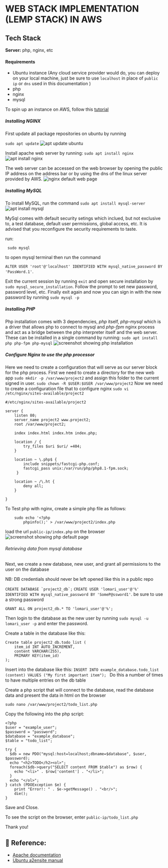 # WEB STACK IMPLEMENTATION (LEMP STACK) IN AWS

## Tech Stack

**Server:** php, nginx, etc

#### Requirements

* Ubuntu instance (Any cloud service provider would do, you can deploy on your local machine, just be sure to use `localhost` in place of `public ip` or `dns` used in this documentation )
* php
* nginx
* mysql

To spin up an instance on AWS, follow this [tutorial](https://medium.com/nerd-for-tech/how-to-create-a-ubuntu-20-04-server-on-aws-ec2-elastic-cloud-computing-5b423b5bf635 "ubuntu on aws")

##### Installing NGINX

First update all package repositories on ubuntu by running

`sudo apt update` 
![apt update ubuntu](./images/apt-update.png)

Install apache web server by running:
`sudo apt install nginx`
![apt install nginx](./images/install-nginx.png)

The web server can be accessed on the web browser by opening the public IP address on the address bar or by using the dns of the linux server provided by AWS. ![nginx default web page](./images/nginx-public.png)

##### Installing MySQL

To install MySQL, run the command `sudo apt install mysql-server`
![apt install mysql](./images/install-mysql.png)

MySql comes with default security setings which inclued, but not exclusive to, a test database, default user permissions, global access, etc. It is advised that you reconfigure the security requirements to taste.

run:

` sudo mysql`

 to open mysql terminal then run the command

`ALTER USER 'root'@'localhost' IDENTIFIED WITH mysql_native_password BY 'PassWord.1'`.

Exit the current session by running `exit` and open secure installation by `sudo mysql_secure_installation`. Follow the prompt to set new password, password level, etc. Finally exit again and now you can sign in with the new password by running `sudo mysql -p`


##### Installing PHP

Php installation comes with 3 dependencies, *php* itself, *php-mysql* which is a driver that allows php to connect to mysql and *php-fpm* nginx process and act as a bridge between the php interpreter itself and the web server. These can be installed in a single command by running:
`sudo apt install php php-fpm php-mysql`
![screenshot showing php installation](./images/install-php.png)

##### Configure Nginx to use the php processor
Here we need to create a configuration that will serve as our server block for the php process. First we need to create a directory for the new web app
`sudo mkdir -p /var/www/project2` and assign this folder to the current signed in user.
`sudo chown -R $USER:$USER /var/www/project2`
Now we need to create a configuration file that to configure nginx
`sudo vi /etc/nginx/sites-available/project2`

```
#/etc/nginx/sites-available/project2

server {
    listen 80;
    server_name project2 www.project2;
    root /var/www/project2;

    index index.html index.htm index.php;

    location / {
        try_files $uri $uri/ =404;
    }

    location ~ \.php$ {
        include snippets/fastcgi-php.conf;
        fastcgi_pass unix:/var/run/php/php8.1-fpm.sock;
     }

    location ~ /\.ht {
        deny all;
    }

}
```
To Test php with nginx, create a simple php file as follows:

```
    sudo echo '<?php
        phpinfo();' > /var/www/project2/index.php
```
load the url `public-ip/index.php` on the browser ![screenshot showing php default page](./images/install-php.png)

###### Retrieving data from mysql database
Next, we create a new database, new user, and grant all permissions to the user on the database

NB: DB credentials should never be left opened like this in a public repo

```CREATE DATABASE `project2_db`;```
`CREATE USER 'lomari_user'@'%' IDENTIFIED WITH mysql_native_password BY 'SomeP@ssword1'`. be sure to use a strong password

`GRANT ALL ON project2_db.* TO 'lomari_user'@'%';`

Then login to the database as the new user by running `sudo mysql -u lomari_user -p` and enter the password.

Create a table in the database like this:
```
Create table project2_db.todo_list (
    item_id INT AUTO_INCREMENT,
    content VARCHAR(255),
    PRIMARY KEY(item_id)
);
```

Insert into the database like this:
`INSERT INTO example_database.todo_list (content) VALUES ("My first important item"); ` Do this a number of times to have multiple entries on the db table

Create a php script that will connect to the database, read the database data and present the data in html on the browser

`sudo nano /var/www/project2/todo_list.php`

Copy the following into the php script:

```
<?php
$user = "example_user";
$password = "password";
$database = "example_database";
$table = "todo_list";

try {
  $db = new PDO("mysql:host=localhost;dbname=$database", $user, $password);
  echo "<h2>TODO</h2><ol>";
  foreach($db->query("SELECT content FROM $table") as $row) {
    echo "<li>" . $row['content'] . "</li>";
  }
  echo "</ol>";
} catch (PDOException $e) {
    print "Error!: " . $e->getMessage() . "<br/>";
    die();
}
```
Save and Close.

To see the script on the browser, enter `public-ip/todo_list.php`

Thank you!

## 🔗 Reference:

* [Apache documentation](https://www.nginx.com/resources/wiki/)
* [Ubuntu a2ensite manual](https://manpages.ubuntu.com/manpages/bionic/man8/a2ensite.8.html)
